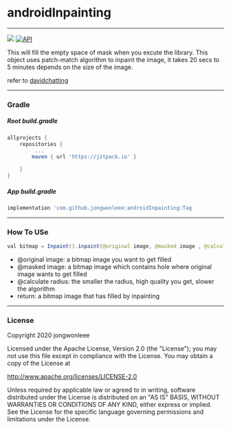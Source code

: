 # androidInpainting
---
[![](https://jitpack.io/v/jongwonleee/androidInpainting.svg)](https://jitpack.io/#jongwonleee/androidInpainting) [![API](https://img.shields.io/badge/API-21%2B-brightgreen.svg?style=flat)](https://android-arsenal.com/api?level=21)

This will fill the empty space of mask when you excute the library. This object uses patch-match algorithm to inpaint the image, it takes 20 secs to 5 minutes depends on the size of the image. 

refer to [davidchatting](https://github.com/davidchatting/PatchMatch)


---
### Gradle
##### Root build.gradle
```gradle
allprojects {
    repositories {
         ...
        maven { url 'https://jitpack.io' }

    }
}
```

##### App build.gradle
```gradle
implementation 'com.github.jongwonleee:androidInpainting:Tag
```


---
### How To USe
```java
val bitmap = Inpaint().inpaint(@original image, @masked image , @calculate radius)
```
- @original image: a bitmap image you want to get filled
- @masked image: a bitmap image which contains hole where original image wants to get filled
- @calculate radius: the smaller the radius, high quality you get, slower the algorithm
- return: a bitmap image that has filled by inpainting


---
### License
Copyright 2020 jongwonleee

Licensed under the Apache License, Version 2.0 (the "License"); you may not use this file except in compliance with the License. You may obtain a copy of the License at

http://www.apache.org/licenses/LICENSE-2.0

Unless required by applicable law or agreed to in writing, software distributed under the License is distributed on an "AS IS" BASIS, WITHOUT WARRANTIES OR CONDITIONS OF ANY KIND, either express or implied. See the License for the specific language governing permissions and limitations under the License.

